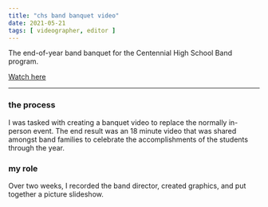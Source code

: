 ```yaml
---
title: "chs band banquet video"
date: 2021-05-21
tags: [ videographer, editor ]
---
```

The end-of-year band banquet for the Centennial High School Band program.

[Watch here](https://youtu.be/VXjvXE2Jr5E)

<hr>

### the process

I was tasked with creating a banquet video to replace the normally in-person event. The end result was an 18 minute video that was shared amongst band families to celebrate the accomplishments of the students through the year.

### my role

Over two weeks, I recorded the band director, created graphics, and put together a picture slideshow.
